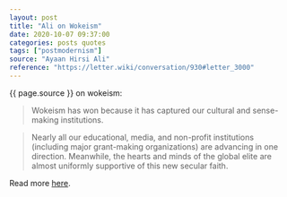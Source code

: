 ```yaml
---
layout: post
title: "Ali on Wokeism"
date: 2020-10-07 09:37:00
categories: posts quotes
tags: ["postmodernism"]
source: "Ayaan Hirsi Ali"
reference: "https://letter.wiki/conversation/930#letter_3000"
---
```


{{ page.source }} on wokeism:

> Wokeism has won because it has captured our cultural and sense-making institutions. 

> Nearly all our educational, media, and non-profit institutions (including major grant-making organizations) are advancing in one direction. Meanwhile, the hearts and minds of the global elite are almost uniformly supportive of this new secular faith. 

Read more [here]({{page.reference}}).
